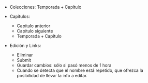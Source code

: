- Colecciones: Temporada + Capítulo
- Capítulos:
	- Capítulo anterior
	- Capítulo siguiente
	- Temporada + Capítulo

- Edición y Links:
	- Eliminar
	- Submit
	- Guardar cambios: sólo si pasó menos de 1 hora
	- Cuando se detecta que el nombre está repetido, que ofrezca la posibilidad de llevar la info a editar.
